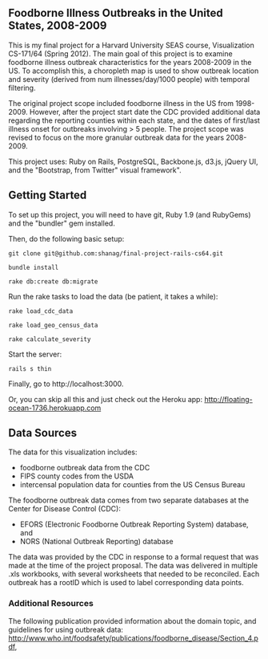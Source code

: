 ## Foodborne Illness Outbreaks in the United States, 2008-2009

This is my final project for a Harvard University SEAS course, Visualization CS-171/64 (Spring 2012). The main goal of this project is to examine foodborne illness outbreak characteristics for the years 2008-2009 in the US. To accomplish this, a choropleth map is used to show outbreak location and severity (derived from num illnesses/day/1000 people) with temporal filtering.

The original project scope included foodborne illness in the US from 1998-2009. However, after the project start date the CDC provided additional data regarding the reporting counties within each state, and the dates of first/last illness onset for outbreaks involving > 5 people. The project scope was revised to focus on the more granular outbreak data for the years 2008-2009.

This project uses: Ruby on Rails, PostgreSQL, Backbone.js, d3.js, jQuery UI, and the "Bootstrap, from Twitter" visual framework".

## Getting Started
To set up this project, you will need to have git, Ruby 1.9 (and RubyGems) and the "bundler" gem installed.

Then, do the following basic setup:

`git clone git@github.com:shanag/final-project-rails-cs64.git`

`bundle install`

`rake db:create db:migrate`

Run the rake tasks to load the data (be patient, it takes a while):

`rake load_cdc_data`

`rake load_geo_census_data`

`rake calculate_severity`

Start the server:

`rails s thin`

Finally, go to http://localhost:3000. 

Or, you can skip all this and just check out the Heroku app: http://floating-ocean-1736.herokuapp.com

## Data Sources
The data for this visualization includes:

+ foodborne outbreak data from the CDC
+ FIPS county codes from the USDA
+ intercensal population data for counties from the US Census Bureau

The foodborne outbreak data comes from two separate databases at the Center for Disease Control (CDC): 

+ EFORS (Electronic Foodborne Outbreak Reporting System) database, and 
+ NORS (National Outbreak Reporting) database

The data was provided by the CDC in response to a formal request that was made at the time of the project proposal. The data was delivered in multiple .xls workbooks, with several worksheets that needed to be reconciled. Each outbreak has a rootID which is used to label corresponding data points.

### Additional Resources
The following publication provided information about the domain topic, and guidelines for using outbreak data:
http://www.who.int/foodsafety/publications/foodborne_disease/Section_4.pdf, 


